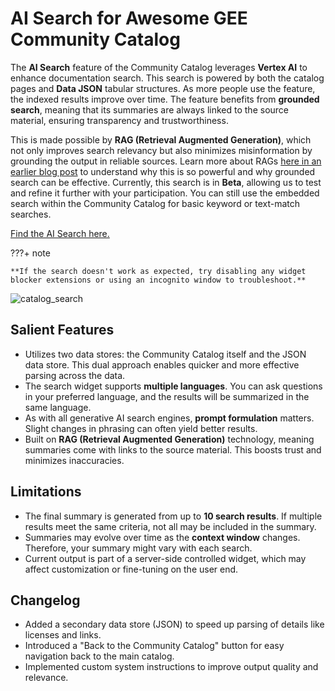 # AI Search for Awesome GEE Community Catalog

The **AI Search** feature of the Community Catalog leverages **Vertex AI** to enhance documentation search. This search is powered by both the catalog pages and **Data JSON** tabular structures. As more people use the feature, the indexed results improve over time. The feature benefits from **grounded search**, meaning that its summaries are always linked to the source material, ensuring transparency and trustworthiness.

This is made possible by **RAG (Retrieval Augmented Generation)**, which not only improves search relevancy but also minimizes misinformation by grounding the output in reliable sources. Learn more about RAGs [here in an earlier blog post](https://datacommons.substack.com/p/can-ai-turn-slides-into-podcasts) to understand why this is so powerful and why grounded search can be effective. Currently, this search is in **Beta**, allowing us to test and refine it further with your participation. You can still use the embedded search within the Community Catalog for basic keyword or text-match searches.

[Find the AI Search here.](https://gee-community-catalog.org/search)

<div class="result" markdown>

???+ note

    **If the search doesn't work as expected, try disabling any widget blocker extensions or using an incognito window to troubleshoot.**

</div>

![catalog_search](https://github.com/user-attachments/assets/52393c93-ed42-4d2e-ba02-43b7738ea51b)

## Salient Features

- Utilizes two data stores: the Community Catalog itself and the JSON data store. This dual approach enables quicker and more effective parsing across the data.
- The search widget supports **multiple languages**. You can ask questions in your preferred language, and the results will be summarized in the same language.
- As with all generative AI search engines, **prompt formulation** matters. Slight changes in phrasing can often yield better results.
- Built on **RAG (Retrieval Augmented Generation)** technology, meaning summaries come with links to the source material. This boosts trust and minimizes inaccuracies.

## Limitations

- The final summary is generated from up to **10 search results**. If multiple results meet the same criteria, not all may be included in the summary.
- Summaries may evolve over time as the **context window** changes. Therefore, your summary might vary with each search.
- Current output is part of a server-side controlled widget, which may affect customization or fine-tuning on the user end.

## Changelog

- Added a secondary data store (JSON) to speed up parsing of details like licenses and links.
- Introduced a "Back to the Community Catalog" button for easy navigation back to the main catalog.
- Implemented custom system instructions to improve output quality and relevance.

